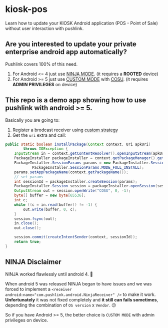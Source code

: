 # kiosk-pos
Learn how to update your KIOSK Android application (POS - Point of Sale) without user interaction with pushlink.

## Are you interested to update your private enterprise android app automatically?

Pushlink covers 100% of this need.

1. For Android <= 4 just use [NINJA MODE](https://www.pushlink.com/docs.xhtml#ninja). (it requires a **ROOTED** device) 
2. For Android >= 5 just use [CUSTOM MODE](https://www.pushlink.com/docs.xhtml#custom-strategy) with [COSU](https://developer.android.com/work/cosu.html). (it requires **ADMIN PRIVILEGES** on device)

## This repo is a demo app showing how to use pushlink with android >= 5.

Basically you are going to:

1. Register a brodcast receiver using [custom strategy](https://www.pushlink.com/docs.xhtml#custom-strategy)
2. Get the `uri` extra and call: 
``` java
public static boolean installPackage(Context context, Uri apkUri)
        throws IOException {
    InputStream in = context.getContentResolver().openInputStream(apkUri);    
    PackageInstaller packageInstaller = context.getPackageManager().getPackageInstaller();
    PackageInstaller.SessionParams params = new PackageInstaller.SessionParams(
            PackageInstaller.SessionParams.MODE_FULL_INSTALL);
    params.setAppPackageName(context.getPackageName());
    // set params
    int sessionId = packageInstaller.createSession(params);
    PackageInstaller.Session session = packageInstaller.openSession(sessionId);
    OutputStream out = session.openWrite("COSU", 0, -1);
    byte[] buffer = new byte[65536];
    int c;
    while ((c = in.read(buffer)) != -1) {
        out.write(buffer, 0, c);
    }
    session.fsync(out);
    in.close();
    out.close();

    session.commit(createIntentSender(context, sessionId));
    return true;
}
```

## NINJA Disclaimer

NINJA worked flawlessly until android 4. :metal:

When android 5 was released NINJA began to have issues and we was forced to implement a ```<receiver android:name="com.pushlink.android.NinjaReceiver" />``` to make it work. **Unfortunately** it was not fixed completely and **it still can fails sometimes**, depending the combination of `OS version` x `Vendor`. :confused:

So if you have Android >= 5, the better choice is `CUSTOM MODE` with admin privileges on device.
